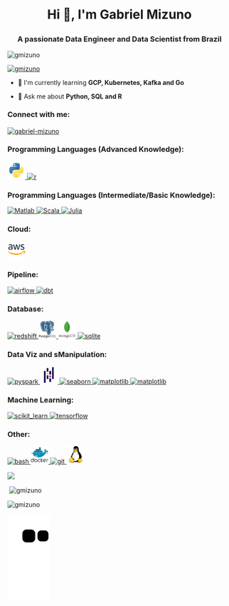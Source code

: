 

<h1 align="center">

Hi 👋, I'm Gabriel Mizuno

</h1>

<h3 align="center">

A passionate Data Engineer and Data Scientist from Brazil

</h3>

<p align="left">

<img src="https://komarev.com/ghpvc/?username=gmizuno&amp;label=Profile%20views&amp;color=0e75b6&amp;style=plastic" alt="gmizuno"/>

</p>

<p align="left">

<a href="https://github.com/ryo-ma/github-profile-trophy"><img src="https://github-profile-trophy.vercel.app/?username=gmizuno" alt="gmizuno"/></a>

</p>

-   🌱 I'm currently learning **GCP, Kubernetes, Kafka and Go**

-   💬 Ask me about **Python, SQL and R**

<h3 align="left">

Connect with me:

</h3>

<p align="left">

<a href="https://linkedin.com/in/gabriel-mizuno" target="blank"><img src="https://raw.githubusercontent.com/rahuldkjain/github-profile-readme-generator/master/src/images/icons/Social/linked-in-alt.svg" alt="gabriel-mizuno" align="center" height="30" width="40"/></a>

</p>

<h3 align="left">

Programming Languages (Advanced Knowledge):

</h3>

<p align="left">

<a href="https://www.python.org" target="_blank" rel="noreferrer"> <img src="https://raw.githubusercontent.com/devicons/devicon/master/icons/python/python-original.svg" alt="python" width="40" height="40"/> </a> <a href="https://www.r-project.org" target="_blank" rel="noreferrer"> <img src="https://www.r-project.org/logo/Rlogo.svg" alt="r" width="40" height="40"/> </a> 

</p>

<h3 align="left">

Programming Languages (Intermediate/Basic Knowledge):

</h3>

<p align="left">

<a href="matlab download" target="_blank" rel="noreferrer"> <img src="https://upload.wikimedia.org/wikipedia/commons/2/21/Matlab_Logo.png" alt="Matlab" width="40" height="40"/> </a>
<a href="https://www.scala-lang.org" target="_blank" rel="noreferrer"> <img src="https://cdn-icons-png.flaticon.com/512/6132/6132220.png" alt="Scala" width="40" height="40"/> </a>
<a href="https://julialang.org" target="_blank" rel="noreferrer"> <img src="https://seeklogo.com/images/J/julia-logo-DC9698BAF9-seeklogo.com.png" alt="Julia" width="40" height="40"/> </a>

</p>

<h3 align="left">

Cloud:

</h3>

<p align="left">

<a href="https://aws.amazon.com" target="_blank" rel="noreferrer"> <img src="https://raw.githubusercontent.com/devicons/devicon/master/icons/amazonwebservices/amazonwebservices-original-wordmark.svg" alt="aws" width="40" height="40"/> </a> 
</p>

<h3 align="left">

Pipeline:

</h3>

<p align="left">

<a href="https://airflow.apache.org" target="_blank" rel="noreferrer"> <img src="https://svn.apache.org/repos/asf/comdev/project-logos/originals/airflow-2.svg" alt="airflow" width="40" height="40"/> </a> <a href="https://www.getdbt.com" target="_blank" rel="noreferrer"> <img src="https://raw.githubusercontent.com/dbt-labs/dbt/ec7dee39f793aa4f7dd3dae37282cc87664813e4/etc/dbt-logo-full.svg" alt="dbt" width="40" height="40"/> </a>

</p>

<h3 align="left">

Database:

</h3>

<p align="left">

<a href="https://aws.amazon.com/pt/redshift/" target="_blank" rel="noreferrer"> <img src="https://upload.wikimedia.org/wikipedia/commons/7/73/Amazon-Redshift-Logo.svg" alt="redshift" width="40" height="40"/> </a> <a href="https://www.postgresql.org" target="_blank" rel="noreferrer"> <img src="https://raw.githubusercontent.com/devicons/devicon/master/icons/postgresql/postgresql-original-wordmark.svg" alt="postgresql" width="40" height="40"/> </a> <a href="https://www.mongodb.com/" target="_blank" rel="noreferrer"> <img src="https://raw.githubusercontent.com/devicons/devicon/master/icons/mongodb/mongodb-original-wordmark.svg" alt="mongodb" width="40" height="40"/> </a> <a href="https://www.sqlite.org/" target="_blank" rel="noreferrer"> <img src="https://www.vectorlogo.zone/logos/sqlite/sqlite-icon.svg" alt="sqlite" width="40" height="40"/> </a>

</p>

<h3 align="left">

Data Viz and sManipulation:

</h3>

<a href="https://spark.apache.org/docs/latest/api/python/" target="_blank" rel="noreferrer"> <img src="https://upload.wikimedia.org/wikipedia/commons/f/f3/Apache_Spark_logo.svg" alt="pyspark" width="40" height="40"/> </a> <a href="https://pandas.pydata.org/" target="_blank" rel="noreferrer"> <img src="https://raw.githubusercontent.com/devicons/devicon/2ae2a900d2f041da66e950e4d48052658d850630/icons/pandas/pandas-original.svg" alt="pandas" width="40" height="40"/> </a> <a href="https://seaborn.pydata.org/" target="_blank" rel="noreferrer"> <img src="https://seaborn.pydata.org/_images/logo-mark-lightbg.svg" alt="seaborn" width="40" height="40"/> </a> <a href="https://matplotlib.org" target="_blank" rel="noreferrer"> <img src="https://upload.wikimedia.org/wikipedia/commons/0/01/Created_with_Matplotlib-logo.svg" alt="matplotlib" width="40" height="40"/> </a>
<a href="https://matplotlib.org" target="_blank" rel="noreferrer"> <img src="https://community.rstudio.com/uploads/default/optimized/3X/e/4/e480b9f0b817e6d01679a20d9fd9ca1b8ff8e434_2_618x500.jpeg" alt="matplotlib" width="40" height="40"/> </a>


<p align="left">

<h3 align="left">

Machine Learning:

</h3>

<a href="https://scikit-learn.org/" target="_blank" rel="noreferrer"> <img src="https://upload.wikimedia.org/wikipedia/commons/0/05/Scikit_learn_logo_small.svg" alt="scikit_learn" width="40" height="40"/> </a> <a href="https://www.tensorflow.org" target="_blank" rel="noreferrer"> <img src="https://www.vectorlogo.zone/logos/tensorflow/tensorflow-icon.svg" alt="tensorflow" width="40" height="40"/> </a>

<p align="left">

<h3 align="left">

Other:

</h3>

<a href="https://www.gnu.org/software/bash/" target="_blank" rel="noreferrer"> <img src="https://www.vectorlogo.zone/logos/gnu_bash/gnu_bash-icon.svg" alt="bash" width="40" height="40"/> </a> <a href="https://www.docker.com/" target="_blank" rel="noreferrer"> <img src="https://raw.githubusercontent.com/devicons/devicon/master/icons/docker/docker-original-wordmark.svg" alt="docker" width="40" height="40"/> </a> <a href="https://git-scm.com/" target="_blank" rel="noreferrer"> <img src="https://www.vectorlogo.zone/logos/git-scm/git-scm-icon.svg" alt="git" width="40" height="40"/> </a> <a href="https://www.linux.org/" target="_blank" rel="noreferrer"> <img src="https://raw.githubusercontent.com/devicons/devicon/master/icons/linux/linux-original.svg" alt="linux" width="40" height="40"/> </a>

<p align="left">

</p>

<a href="https://github.com/anuraghazra/convoychat"> <img src="https://github-readme-stats.vercel.app/api/top-langs/?username=GMizuno&amp;layout=demo&amp;hide=html,TeX,css,jupyter%20notebook,rmd" align="center"/> </a>

<p> <img src="https://github-readme-stats.vercel.app/api?username=gmizuno&amp;show_icons=true&amp;theme=merko&amp;locale=en" alt="gmizuno" align="center"/></p>

<p><img src="https://github-readme-streak-stats.herokuapp.com/?user=gmizuno&amp;" alt="gmizuno" align="center"/></p>


![Snake animation](https://github.com/GMizuno/GMizuno/blob/output/github-contribution-grid-snake.svg)



